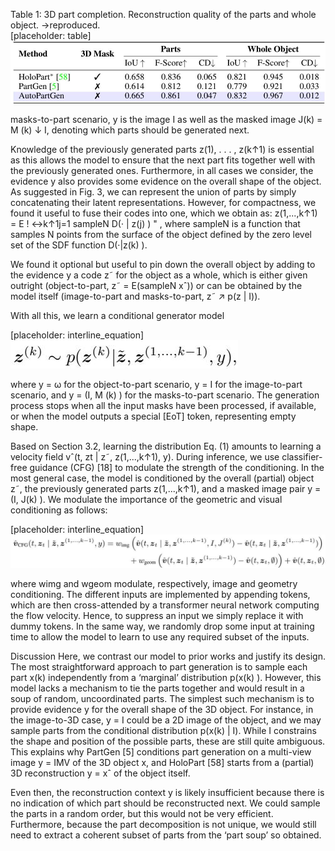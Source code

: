 Table 1: 3D part completion. Reconstruction quality of the parts and whole object. →reproduced.   
[placeholder: table]
![](images/c7c84f7bcf90c20b1784c35c628d3cb12bd4de7662735890a6b6b21bc3def7b9.jpg)

masks-to-part scenario, y is the image I as well as the masked image J(k) = M (k) ↓ I, denoting which parts should be generated next.

Knowledge of the previously generated parts z(1), . . . , z(k↑1) is essential as this allows the model to ensure that the next part fits together well with the previously generated ones. Furthermore, in all cases we consider, the evidence y also provides some evidence on the overall shape of the object. As suggested in Fig. 3, we can represent the union of parts by simply concatenating their latent representations. However, for compactness, we found it useful to fuse their codes into one, which we obtain as: z(1,...,k↑1) = E ! ↔k↑1j=1 sampleN D(· | z(j) ) " , where sampleN is a function that samples N points from the surface of the object defined by the zero level set of the SDF function D(·|z(k) ).

We found it optional but useful to pin down the overall object by adding to the evidence y a code z˜ for the object as a whole, which is either given outright (object-to-part, z˜ = E(sampleN xˆ)) or can be obtained by the model itself (image-to-part and masks-to-part, z˜ ↗ p(z | I)).

With all this, we learn a conditional generator model

[placeholder: interline_equation]
![](images/9daed601931c7dc45e90545d5335e1cbcc58e382e377760ddc3033477cc096b8.jpg)

where y = ω for the object-to-part scenario, y = I for the image-to-part scenario, and y = (I, M (k) ) for the masks-to-part scenario. The generation process stops when all the input masks have been processed, if available, or when the model outputs a special [EoT] token, representing empty shape.

Based on Section 3.2, learning the distribution Eq. (1) amounts to learning a velocity field vˆ(t, zt | z˜, z(1,...,k↑1), y). During inference, we use classifier-free guidance (CFG) [18] to modulate the strength of the conditioning. In the most general case, the model is conditioned by the overall (partial) object z˜, the previously generated parts z(1,...,k↑1), and a masked image pair y = (I, J(k) ). We modulate the importance of the geometric and visual conditioning as follows:

[placeholder: interline_equation]
![](images/4ccaa51b81a2fc2d42cb15374f1d03adc72c7a5e5622100441bd35cfd35964f8.jpg)

where wimg and wgeom modulate, respectively, image and geometry conditioning. The different inputs are implemented by appending tokens, which are then cross-attended by a transformer neural network computing the flow velocity. Hence, to suppress an input we simply replace it with dummy tokens. In the same way, we randomly drop some input at training time to allow the model to learn to use any required subset of the inputs.

Discussion Here, we contrast our model to prior works and justify its design. The most straightforward approach to part generation is to sample each part x(k) independently from a ‘marginal’ distribution p(x(k) ). However, this model lacks a mechanism to tie the parts together and would result in a soup of random, uncoordinated parts. The simplest such mechanism is to provide evidence y for the overall shape of the 3D object. For instance, in the image-to-3D case, y = I could be a 2D image of the object, and we may sample parts from the conditional distribution p(x(k) | I). While I constrains the shape and position of the possible parts, these are still quite ambiguous. This explains why PartGen [5] conditions part generation on a multi-view image y = IMV of the 3D object x, and HoloPart [58] starts from a (partial) 3D reconstruction y = xˆ of the object itself.

Even then, the reconstruction context y is likely insufficient because there is no indication of which part should be reconstructed next. We could sample the parts in a random order, but this would not be very efficient. Furthermore, because the part decomposition is not unique, we would still need to extract a coherent subset of parts from the ‘part soup’ so obtained.